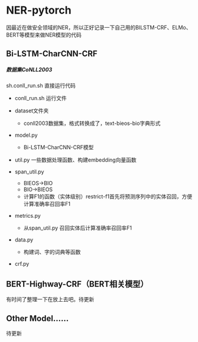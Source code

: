# NER-pytorch

因最近在做安全领域的NER，所以正好记录一下自己用的BILSTM-CRF、ELMo、BERT等模型来做NER模型的代码

## Bi-LSTM-CharCNN-CRF

##### 数据集CoNLL2003

sh.conll_run.sh 直接运行代码

- conll_run.sh 运行文件
- dataset文件夹

  - conll2003数据集，格式转换成了，text-bieos-bio字典形式
- model.py
  - Bi-LSTM-CharCNN-CRF模型
- util.py  一些数据处理函数、构建embedding向量函数
- span_util.py  
  - BIEOS->BIO 
  - BIO->BIEOS
  - 计算F1的函数（实体级别）restrict-f1首先将预测序列中的实体召回，方便计算准确率召回率F1
- metrics.py

  - 从span_util.py 召回实体后计算准确率召回率F1
- data.py

  - 构建词、字的词典等函数
- crf.py

## BERT-Highway-CRF（BERT相关模型）

有时间了整理一下在放上去吧。待更新

## Other Model......

待更新